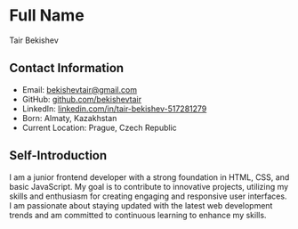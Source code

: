 # Full Name
Tair Bekishev

## Contact Information
- Email: bekishevtair@gmail.com
- GitHub: [github.com/bekishevtair](https://github.com/bekishevtair)
- LinkedIn: [linkedin.com/in/tair-bekishev-517281279](https://www.linkedin.com/in/tair-bekishev-517281279/)
- Born: Almaty, Kazakhstan
- Current Location: Prague, Czech Republic

## Self-Introduction
I am a junior frontend developer with a strong foundation in HTML, CSS, and basic JavaScript. My goal is to contribute to innovative projects, utilizing my skills and enthusiasm for creating engaging and responsive user interfaces. I am passionate about staying updated with the latest web development trends and am committed to continuous learning to enhance my skills.

